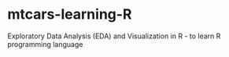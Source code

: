 # mtcars-learning-R
Exploratory Data Analysis (EDA) and Visualization in R - to learn R programming language
